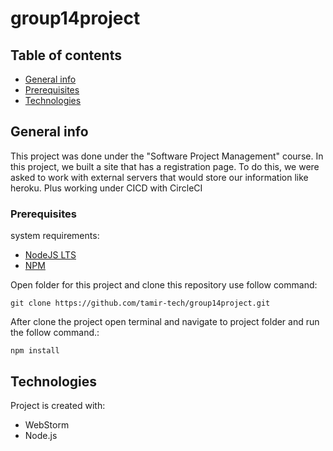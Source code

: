 # group14project


## Table of contents
* [General info](#general-info)
* [Prerequisites](#prerequisites)
* [Technologies](#technologies)


## General info
This project was done under the "Software Project Management" course. In this project, we built a site that has a registration page. To do this, we were asked to work with external servers that would store our information like heroku. Plus working under CICD with CircleCI

### Prerequisites

system requirements:

* [NodeJS LTS](https://nodejs.org)
* [NPM](https://www.npmjs.com/)

Open folder for this project and clone this repository use follow command:
```
git clone https://github.com/tamir-tech/group14project.git
```

After clone the project open terminal and navigate to project folder and run the follow command.:
```
npm install
```

	
## Technologies
Project is created with:
* WebStorm
* Node.js
